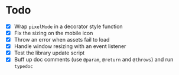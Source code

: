 # Todo
- [x] Wrap `pixelMode` in a decorator style function
- [x] Fix the sizing on the mobile icon
- [x] Throw an error when assets fail to load
- [x] Handle window resizing with an event listener
- [x] Test the library update script
- [x] Buff up doc comments (use `@param`, `@return` and `@throws`) and run `typedoc`
